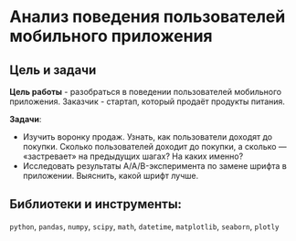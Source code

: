 # Анализ поведения пользователей мобильного приложения
## Цель и задачи

**Цель работы** - разобраться в поведении пользователей мобильного приложения. Заказчик - стартап, который продаёт продукты питания.

**Задачи**:
* Изучить воронку продаж. Узнать, как пользователи доходят до покупки. Сколько пользователей доходит до покупки, а сколько — «застревает» на предыдущих шагах? На каких именно?
* Исследовать результаты A/A/B-эксперимента по замене шрифта в приложении. Выяснить, какой шрифт лучше.

## Библиотеки и инструменты:   
`python`, `pandas`,  `numpy`, `scipy`, `math`, `datetime`, `matplotlib`, `seaborn`, `plotly`
